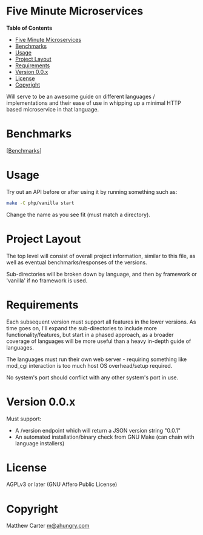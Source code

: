 # Five Minute Microservices

<!-- markdown-toc start - Don't edit this section. Run M-x markdown-toc-refresh-toc -->
**Table of Contents**

- [Five Minute Microservices](#five-minute-microservices)
- [Benchmarks](#benchmarks)
- [Usage](#usage)
- [Project Layout](#project-layout)
- [Requirements](#requirements)
- [Version 0.0.x](#version-00x)
- [License](#license)
- [Copyright](#copyright)

<!-- markdown-toc end -->


Will serve to be an awesome guide on different languages /
implementations and their ease of use in whipping up a minimal
HTTP based microservice in that language.

# Benchmarks

[[Benchmarks](BENCH.md)]

# Usage

Try out an API before or after using it by running something such as:

```sh
make -C php/vanilla start
```

Change the name as you see fit (must match a directory).

# Project Layout

The top level will consist of overall project information, similar to
this file, as well as eventual benchmarks/responses of the versions.

Sub-directories will be broken down by language, and then by framework
or 'vanilla' if no framework is used.

# Requirements

Each subsequent version must support all features in the lower
versions.  As time goes on, I'll expand the sub-directories to include
more functionality/features, but start in a phased approach, as a
broader coverage of languages will be more useful than a heavy
in-depth guide of languages.

The languages must run their own web server - requiring something like
mod_cgi interaction is too much host OS overhead/setup required.

No system's port should conflict with any other system's port in use.

# Version 0.0.x

Must support:

- A /version endpoint which will return a JSON version string "0.0.1"
- An automated installation/binary check from GNU Make (can chain with language installers)

# License

AGPLv3 or later (GNU Affero Public License)

# Copyright

Matthew Carter <m@ahungry.com>
